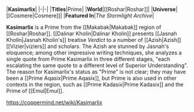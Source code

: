 |**Kasimarlix**|
|-|-|
|**Titles**|Prime|
|**World**|[[Roshar\|Roshar]]|
|**Universe**|[[Cosmere\|Cosmere]]|
|**Featured In**|*The Stormlight Archive*|

**Kasimarlix** is a Prime from the [[Makabak\|Makabak]] region of [[Roshar\|Roshar]].
[[Dalinar Kholin\|Dalinar Kholin]] presents [[Jasnah Kholin\|Jasnah Kholin's]] treatise *Verdict* to a number of [[Azish\|Azish]] [[Vizier\|viziers]] and scholars. The Azish are stunned by Jasnah's eloquence; among other impressive writing techniques, she analyzes a single quote from Prime Kasimarlix in three different stages, "each escalating the same quote to a different level of Superior Understanding". The reason for Kasimarlix's status as "Prime" is not clear; they may have been a [[Prime Aqasix\|Prime Aqasix]], but Prime is also used in other contexts in the region, such as [[Prime Kadasix\|Prime Kadasix]] and the Prime of [[Emul\|Emul]].



https://coppermind.net/wiki/Kasimarlix